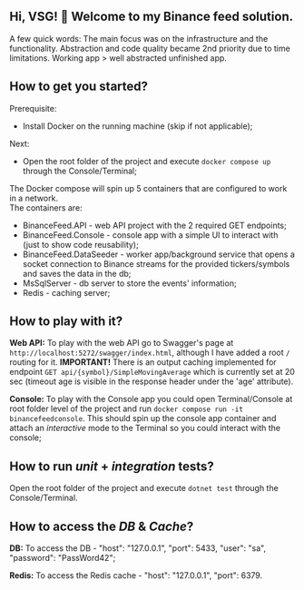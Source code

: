 ## Hi, VSG! 👋 Welcome to my Binance feed solution. ##

A few quick words: The main focus was on the infrastructure and the functionality. Abstraction and code quality became 2nd priority due to time limitations. Working app > well abstracted unfinished app.

## How to get you started? ##

Prerequisite:
- Install Docker on the running machine (skip if not applicable);

Next:
- Open the root folder of the project and execute `docker compose up` through the Console/Terminal;

The Docker compose will spin up 5 containers that are configured to work in a network.\
The containers are:

- BinanceFeed.API - web API project with the 2 required GET endpoints;
- BinanceFeed.Console - console app with a simple UI to interact with (just to show code reusability);
- BinanceFeed.DataSeeder - worker app/background service that opens a socket connection to Binance streams for the provided tickers/symbols and saves the data in the db;
- MsSqlServer - db server to store the events' information;
- Redis - caching server;

## How to play with it? ##

**Web API:**
To play with the web API go to Swagger's page at `http://localhost:5272/swagger/index.html`, although I have added a root `/` routing for it. **IMPORTANT!** There is an output caching implemented for endpoint `GET api/{symbol}/SimpleMovingAverage` which is currently set at 20 sec (timeout age is visible in the response header under the 'age' attribute).

**Console:**
To play with the Console app you could open Terminal/Console at root folder level of the project and run `docker compose run -it binancefeedconsole`. This should spin up the console app container and attach an *interactive* mode to the Terminal so you could interact with the console;

## How to run _unit_ + _integration_ tests? ##
Open the root folder of the project and execute `dotnet test` through the Console/Terminal.

## How to access the _DB_ & _Cache_? ##

**DB:**
To access the DB - "host": "127.0.0.1", "port": 5433, "user": "sa", "password": "PassWord42";

**Redis:**
To access the Redis cache - "host": "127.0.0.1", "port": 6379.

